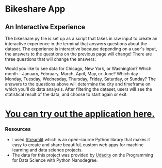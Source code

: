 # Bikeshare App

## An Interactive Experience
The bikeshare.py file is set up as a script that takes in raw input to create an interactive experience in the terminal that answers questions about the dataset. The experience is interactive because depending on a user's input, the answers to the questions on the previous page will change! There are three questions that will change the answers:

Would you like to see data for Chicago, New York, or Washington?
Which month - January, February, March, April, May, or June?
Which day - Monday, Tuesday, Wednesday, Thursday, Friday, Saturday, or Sunday?
The answers to the questions above will determine the city and timeframe on which you'll do data analysis. After filtering the dataset, users will see the statistical result of the data, and choose to start again or exit.

# [You can try out the application here.](https://share.streamlit.io/lilibethocando/bikeshare_project/bikeshare_2.py)


### Resources

- I used [Streamlit](https://streamlit.io/) which is an open-source Python library that makes it easy to create and share beautiful, custom web apps for machine learning and data science projects. 
- The data for this project was provided by [Udacity](https://www.udacity.com/course/programming-for-data-science-nanodegree--nd104) on the Programming for Data Science with Python Nanodegree. 

